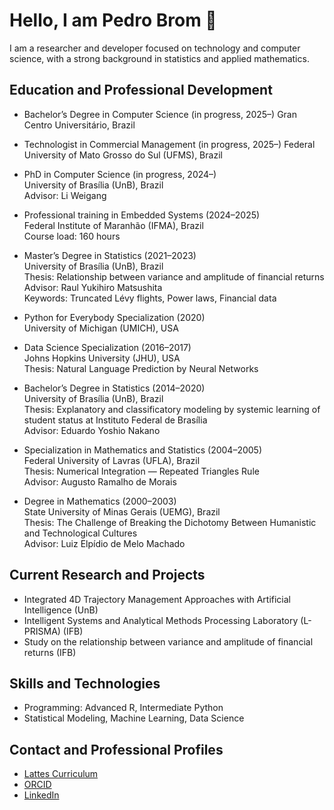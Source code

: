 # Hello, I am Pedro Brom 👋

I am a researcher and developer focused on technology and computer science, with a strong background in statistics and applied mathematics.

## Education and Professional Development

- Bachelor’s Degree in Computer Science (in progress, 2025–)
  Gran Centro Universitário, Brazil

- Technologist in Commercial Management (in progress, 2025–)
  Federal University of Mato Grosso do Sul (UFMS), Brazil

- PhD in Computer Science (in progress, 2024–)  
  University of Brasília (UnB), Brazil  
  Advisor: Li Weigang

- Professional training in Embedded Systems (2024–2025)  
  Federal Institute of Maranhão (IFMA), Brazil  
  Course load: 160 hours

- Master’s Degree in Statistics (2021–2023)  
  University of Brasília (UnB), Brazil  
  Thesis: Relationship between variance and amplitude of financial returns  
  Advisor: Raul Yukihiro Matsushita  
  Keywords: Truncated Lévy flights, Power laws, Financial data

- Python for Everybody Specialization (2020)  
  University of Michigan (UMICH), USA

- Data Science Specialization (2016–2017)  
  Johns Hopkins University (JHU), USA  
  Thesis: Natural Language Prediction by Neural Networks

- Bachelor’s Degree in Statistics (2014–2020)  
  University of Brasília (UnB), Brazil  
  Thesis: Explanatory and classificatory modeling by systemic learning of student status at Instituto Federal de Brasília  
  Advisor: Eduardo Yoshio Nakano

- Specialization in Mathematics and Statistics (2004–2005)  
  Federal University of Lavras (UFLA), Brazil  
  Thesis: Numerical Integration — Repeated Triangles Rule  
  Advisor: Augusto Ramalho de Morais

- Degree in Mathematics (2000–2003)  
  State University of Minas Gerais (UEMG), Brazil  
  Thesis: The Challenge of Breaking the Dichotomy Between Humanistic and Technological Cultures  
  Advisor: Luiz Elpídio de Melo Machado

## Current Research and Projects

- Integrated 4D Trajectory Management Approaches with Artificial Intelligence (UnB)  
- Intelligent Systems and Analytical Methods Processing Laboratory (L-PRISMA) (IFB)  
- Study on the relationship between variance and amplitude of financial returns (IFB)

## Skills and Technologies

- Programming: Advanced R, Intermediate Python  
- Statistical Modeling, Machine Learning, Data Science

## Contact and Professional Profiles

- [Lattes Curriculum](http://lattes.cnpq.br/0154064396756002)  
- [ORCID](https://orcid.org/0000-0002-1288-7695)  
- [LinkedIn](https://www.linkedin.com/in/pcbrom/)
